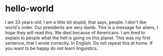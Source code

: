 # hello-world

I am 33 years-old. I am a little bit stupid, that says, people. I don't like world's order. Our presidents are very dumb. This is a message for aliens, I hope they will read this. We died because of Americans. I am tired to explain to people what the hell is going on this planet. This was my first sentence, that I wrote correctly. In English. Do not repeat this at home. If you want to be happy do not learn linguistics.
